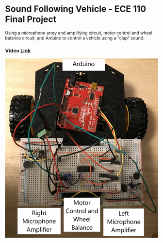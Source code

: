 # Sound Following Vehicle - ECE 110 Final Project
Using a microphone array and amplifying circuit, motor control and wheel balance circuit, and Arduino to control a vehicle using a "clap" sound.
### Video [Link](https://youtu.be/4MHTfCoX1pg)
![Project](IMG_7370.jpg)
